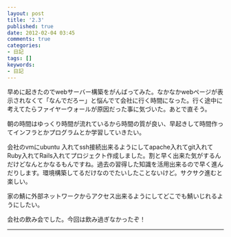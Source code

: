 ```yaml
---
layout: post
title: '2.3'
published: true
date: 2012-02-04 03:45
comments: true
categories:
- 日記
tags: []
keywords:
- 日記
---
```

早めに起きたのでwebサーバー構築をがんばってみた。なかなかwebページが表示されなくて「なんでだろー」と悩んでて会社に行く時間になった。行く途中に考えてたらファイヤーウォールが原因だった事に気づいた。あとで直そう。

朝の時間はゆっくり時間が流れているから時間の質が良い、早起きして時間作ってインフラとかプログラムとか学習していきたい。

会社のvmにubuntu 入れてssh接続出来るようにしてapache入れてgit入れてRuby入れてRails入れてプロジェクト作成しました。割と早く出来た気がするんだけどなんとかなるもんですね。過去の習得した知識を活用出来るので早く進んだりします。環境構築してるだけなのでたいしたことないけど。サクサク進むと楽しい。

家の鯖に外部ネットワークからアクセス出来るようにしてどこでも鯖いじれるようにしたい。

会社の飲み会でした。今回は飲み過ぎなかったぞ！

---

